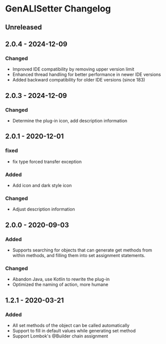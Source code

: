 # GenALlSetter Changelog

## Unreleased

## 2.0.4 - 2024-12-09

### Changed

- Improved IDE compatibility by removing upper version limit
- Enhanced thread handling for better performance in newer IDE versions
- Added backward compatibility for older IDE versions (since 183)

## 2.0.3 - 2024-12-09

### Changed

- Determine the plug-in icon, add description information

## 2.0.1 - 2020-12-01

### fixed

- fix type forced transfer exception

### Added

- Add icon and dark style icon

### Changed

- Adjust description information

## 2.0.0 - 2020-09-03

### Added

- Supports searching for objects that can generate get methods from within methods, and filling them into set assignment statements.

### Changed

- Abandon Java, use Kotlin to rewrite the plug-in
- Optimized the naming of action, more humane

## 1.2.1 - 2020-03-21

### Added

- All set methods of the object can be called automatically
- Support to fill in default values ​​while generating set method
- Support Lombok's @Builder chain assignment
